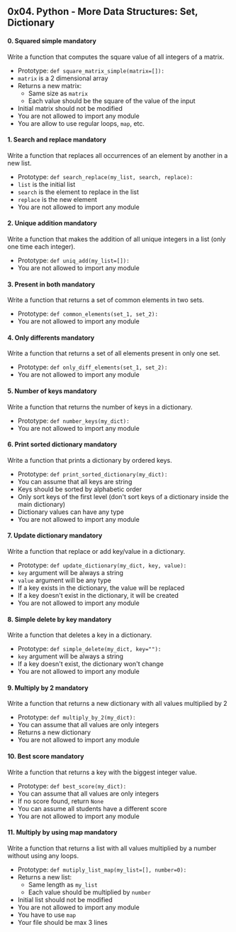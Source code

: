 ## 0x04. Python - More Data Structures: Set, Dictionary
  <h4 class="task">
    0. Squared simple
      <span class="alert alert-warning mandatory-optional">
        mandatory
      </span>
  </h4>


  <!-- Progress vs Score -->

<!-- Task Body -->
  <p>Write a function that computes the square value of all integers of a matrix.</p>

<ul>
<li>Prototype: <code>def square_matrix_simple(matrix=[]):</code></li>
<li><code>matrix</code> is a 2 dimensional array</li>
<li>Returns a new matrix:

<ul>
<li>Same size as <code>matrix</code></li>
<li>Each value should be the square of the value of the input</li>
</ul></li>
<li>Initial matrix should not be modified</li>
<li>You are not allowed to import any module</li>
<li>You are allow to use regular loops, <code>map</code>, etc.</li>
</ul>
  <h4 class="task">
    1. Search and replace
      <span class="alert alert-warning mandatory-optional">
        mandatory
      </span>
  </h4>


  <!-- Progress vs Score -->

<!-- Task Body -->
  <p>Write a function that replaces all occurrences of an element by another in a new list.</p>

<ul>
<li>Prototype: <code>def search_replace(my_list, search, replace):</code></li>
<li><code>list</code> is the initial list</li>
<li><code>search</code> is the element to replace in the list</li>
<li><code>replace</code> is the new element</li>
<li>You are not allowed to import any module</li>
</ul>
  <h4 class="task">
    2. Unique addition
      <span class="alert alert-warning mandatory-optional">
        mandatory
      </span>
  </h4>


  <!-- Progress vs Score -->

<!-- Task Body -->
  <p>Write a function that makes the addition of all unique integers in a list (only one time each integer).</p>

<ul>
<li>Prototype: <code>def uniq_add(my_list=[]):</code></li>
<li>You are not allowed to import any module</li>
</ul>
  <h4 class="task">
    3. Present in both
      <span class="alert alert-warning mandatory-optional">
        mandatory
      </span>
  </h4>


  <!-- Progress vs Score -->

<!-- Task Body -->
  <p>Write a function that returns a set of common elements in two sets.</p>

<ul>
<li>Prototype: <code>def common_elements(set_1, set_2):</code></li>
<li>You are not allowed to import any module</li>
</ul>
  <h4 class="task">
    4. Only differents
      <span class="alert alert-warning mandatory-optional">
        mandatory
      </span>
  </h4>


  <!-- Progress vs Score -->

<!-- Task Body -->
  <p>Write a function that returns a set of all elements present in only one set.</p>

<ul>
<li>Prototype: <code>def only_diff_elements(set_1, set_2):</code></li>
<li>You are not allowed to import any module</li>
</ul>
  <h4 class="task">
    5. Number of keys
      <span class="alert alert-warning mandatory-optional">
        mandatory
      </span>
  </h4>


  <!-- Progress vs Score -->

<!-- Task Body -->
  <p>Write a function that returns the number of keys in a dictionary.</p>

<ul>
<li>Prototype: <code>def number_keys(my_dict):</code></li>
<li>You are not allowed to import any module</li>
</ul>
  <h4 class="task">
    6. Print sorted dictionary
      <span class="alert alert-warning mandatory-optional">
        mandatory
      </span>
  </h4>


  <!-- Progress vs Score -->

<!-- Task Body -->
  <p>Write a function that prints a dictionary by ordered keys.</p>

<ul>
<li>Prototype: <code>def print_sorted_dictionary(my_dict):</code></li>
<li>You can assume that all keys are string</li>
<li>Keys should be sorted by alphabetic order</li>
<li>Only sort keys of the first level (don&#39;t sort keys of a dictionary inside the main dictionary)</li>
<li>Dictionary values can have any type</li>
<li>You are not allowed to import any module</li>
</ul>
  <h4 class="task">
    7. Update dictionary
      <span class="alert alert-warning mandatory-optional">
        mandatory
      </span>
  </h4>


  <!-- Progress vs Score -->

<!-- Task Body -->
  <p>Write a function that replace or add key/value in a dictionary.</p>

<ul>
<li>Prototype: <code>def update_dictionary(my_dict, key, value):</code></li>
<li><code>key</code> argument will be always a string</li>
<li><code>value</code> argument will be any type</li>
<li>If a key exists in the dictionary, the value will be replaced</li>
<li>If a key doesn&#39;t exist in the dictionary, it will be created</li>
<li>You are not allowed to import any module</li>
</ul>
  <h4 class="task">
    8. Simple delete by key
      <span class="alert alert-warning mandatory-optional">
        mandatory
      </span>
  </h4>


  <!-- Progress vs Score -->

<!-- Task Body -->
  <p>Write a function that deletes a key in a dictionary.</p>

<ul>
<li>Prototype: <code>def simple_delete(my_dict, key=&quot;&quot;):</code></li>
<li><code>key</code> argument will be always a string</li>
<li>If a key doesn&#39;t exist, the dictionary won&#39;t change</li>
<li>You are not allowed to import any module</li>
</ul>
  <h4 class="task">
    9. Multiply by 2
      <span class="alert alert-warning mandatory-optional">
        mandatory
      </span>
  </h4>


  <!-- Progress vs Score -->

<!-- Task Body -->
  <p>Write a function that returns a new dictionary with all values multiplied by 2</p>

<ul>
<li>Prototype: <code>def multiply_by_2(my_dict):</code></li>
<li>You can assume that all values are only integers</li>
<li>Returns a new dictionary</li>
<li>You are not allowed to import any module</li>
</ul>
  <h4 class="task">
    10. Best score
      <span class="alert alert-warning mandatory-optional">
        mandatory
      </span>
  </h4>


  <!-- Progress vs Score -->

<!-- Task Body -->
  <p>Write a function that returns a key with the biggest integer value.</p>

<ul>
<li>Prototype: <code>def best_score(my_dict):</code></li>
<li>You can assume that all values are only integers</li>
<li>If no score found, return <code>None</code></li>
<li>You can assume all students have a different score</li>
<li>You are not allowed to import any module</li>
</ul>
  <h4 class="task">
    11. Multiply by using map
      <span class="alert alert-warning mandatory-optional">
        mandatory
      </span>
  </h4>


  <!-- Progress vs Score -->

<!-- Task Body -->
  <p>Write a function that returns a list with all values multiplied by a number without using any loops.</p>

<ul>
<li>Prototype: <code>def mutiply_list_map(my_list=[], number=0):</code></li>
<li>Returns a new list:

<ul>
<li>Same length as <code>my_list</code></li>
<li>Each value should be multiplied by <code>number</code></li>
</ul></li>
<li>Initial list should not be modified</li>
<li>You are not allowed to import any module</li>
<li>You have to use <code>map</code></li>
<li>Your file should be max 3 lines</li>
</ul>
